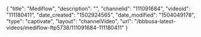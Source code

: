 {
    "title": "Mediflow",
    "description": "",
    "channelid": "111091684",
    "videoid": "111180411",
    "date_created": "1502924565",
    "date_modified": "1504049178",
    "type": "captivate",
    "layout": "channelVideo",
    "url": "\/bbbusa-latest-videos\/mediflow-ftp5738\/111091684-111180411"
}